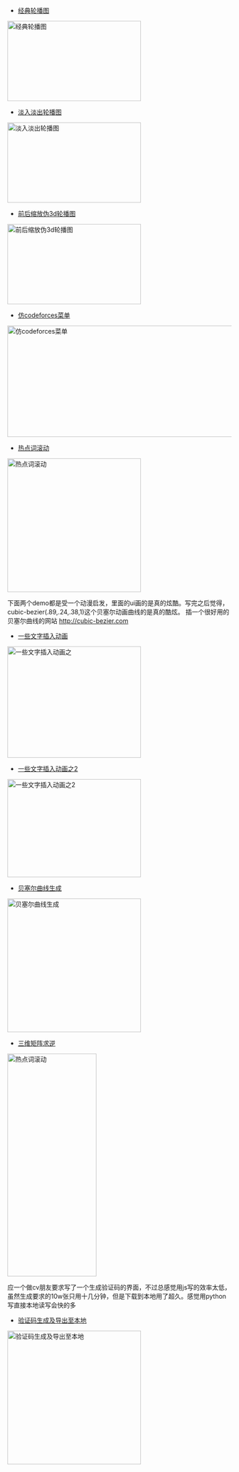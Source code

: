 * [经典轮播图](https://r1ader.github.io/demo/js_test.html)

<a href="https://r1ader.github.io/demo/js_test.html"><img src="https://github.com/r1ader/demo/raw/gh-pages/img/js_test.gif" width = "300" height = "180" alt="经典轮播图" align=center /></a>

* [淡入淡出轮播图](https://r1ader.github.io/demo/js_test2.html)

<a href="https://r1ader.github.io/demo/js_test2.html"><img src="https://github.com/r1ader/demo/raw/gh-pages/img/js_test2.gif" width = "300" height = "180" alt="淡入淡出轮播图" align=center /></a>

* [前后缩放伪3d轮播图](https://r1ader.github.io/demo/rollover.html)

<a href="https://r1ader.github.io/demo/rollover.html"><img src="https://github.com/r1ader/demo/raw/gh-pages/img/rollover.gif" width = "300" height = "180" alt="前后缩放伪3d轮播图" align=center /></a>

* [仿codeforces菜单](https://r1ader.github.io/demo/codeforces.html)

<a href="https://r1ader.github.io/demo/codeforces.html"><img src="https://github.com/r1ader/demo/raw/gh-pages/img/codeforces.gif" width = "600" height = "250" alt="仿codeforces菜单" align=center /></a>

* [热点词滚动](https://r1ader.github.io/demo/lun.html)

<a href="https://r1ader.github.io/demo/lun.html"><img src="https://github.com/r1ader/demo/raw/gh-pages/img/lun.gif" width = "300" height = "300" alt="热点词滚动" align=center /></a>


下面两个demo都是受一个动漫启发，里面的ui画的是真的炫酷。写完之后觉得，cubic-bezier(.89,.24,.38,1)这个贝塞尔动画曲线的是真的酷炫。
插一个很好用的贝塞尔曲线的网站 http://cubic-bezier.com
* [一些文字插入动画](https://r1ader.github.io/demo/bezier.html)

<a href="https://r1ader.github.io/demo/bezier.html"><img src="https://github.com/r1ader/demo/raw/gh-pages/img/bezier.gif" width = "300" height = "250" alt="一些文字插入动画之" align=center /></a>

* [一些文字插入动画之2](https://r1ader.github.io/demo/bezier2.html)

<a href="https://r1ader.github.io/demo/bezier2.html"><img src="https://github.com/r1ader/demo/raw/gh-pages/img/bezier2.gif" width = "300" height = "220" alt="一些文字插入动画之2" align=center /></a>

* [贝塞尔曲线生成](https://r1ader.github.io/demo/ppt.html)

<a href="https://r1ader.github.io/demo/ppt.html"><img src="https://github.com/r1ader/demo/raw/gh-pages/img/ppt.gif" width = "300" height = "300" alt="贝塞尔曲线生成" align=center /></a>

* [三维矩阵求逆](https://r1ader.github.io/demo/Matrix.html)

<a href="https://r1ader.github.io/demo/Matrix.html"><img src="https://github.com/r1ader/demo/raw/gh-pages/img/Matrix.png" width = "200" height = "500" alt="热点词滚动" align=center /></a>

应一个做cv朋友要求写了一个生成验证码的界面，不过总感觉用js写的效率太低，虽然生成要求的10w张只用十几分钟，但是下载到本地用了超久。感觉用python写直接本地读写会快的多
* [验证码生成及导出至本地](https://r1ader.github.io/demo/yanz.html)

<a href="https://r1ader.github.io/demo/yanz.html"><img src="https://github.com/r1ader/demo/raw/gh-pages/img/yanz.png" width = "300" height = "300" alt="验证码生成及导出至本地" align=center /></a>